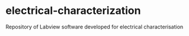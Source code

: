 # electrical-characterization
Repository of Labview software developed for electrical characterisation

